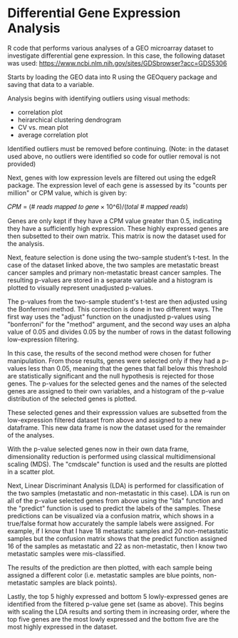 # Differential Gene Expression Analysis
R code that performs various analyses of a GEO microarray dataset to investigate differential gene expression. In this case, the following dataset was used:
https://www.ncbi.nlm.nih.gov/sites/GDSbrowser?acc=GDS5306

Starts by loading the GEO data into R using the GEOquery package and saving that data to a variable.

Analysis begins with identifying outliers using visual methods:
- correlation plot
- heirarchical clustering dendrogram
- CV vs. mean plot
- average correlation plot

Identified outliers must be removed before continuing. (Note: in the dataset used above, no outliers were identified so code for outlier removal is not provided)

Next, genes with low expression levels are filtered out using the edgeR package. The expression level of each gene is assessed by its "counts per million" or CPM value, which is given by:

𝐶𝑃𝑀 = (# 𝑟𝑒𝑎𝑑𝑠 𝑚𝑎𝑝𝑝𝑒𝑑 𝑡𝑜 𝑔𝑒𝑛𝑒 × 10^6)/(𝑡𝑜𝑡𝑎𝑙 # 𝑚𝑎𝑝𝑝𝑒𝑑 𝑟𝑒𝑎𝑑𝑠)

Genes are only kept if they have a CPM value greater than 0.5, indicating they have a sufficiently high expression. These highly expressed genes are then subsetted to their own matrix. This matrix is now the dataset used for the analysis. 

Next, feature selection is done using the two-sample student’s t-test. In the case of the dataset linked above, the two samples are metastatic breast cancer samples and primary non-metastatic breast cancer samples. The resulting p-values are stored in a separate variable and a histogram is plotted to visually represent unadjusted p-values.

The p-values from the two-sample student's t-test are then adjusted using the Bonferroni method. This correction is done in two different ways. The first way uses the "adjust" function on the unadjusted p-values using "bonferroni" for the "method" argument, and the second way uses an alpha value of 0.05 and divides 0.05 by the number of rows in the datast following low-expression filtering.

In this case, the results of the second method were chosen for futher manipulation. From those results, genes were selected only if they had a p-values less than 0.05, meaning that the genes that fall below this threshold are statistically significant and the null hypothesis is rejected for those genes. The p-values for the selected genes and the names of the selected genes are assigned to their own variables, and a histogram of the p-value distribution of the selected genes is plotted.

These selected genes and their expresssion values are subsetted from the low-expression filtered dataset from above and assigned to a new dataframe. This new data frame is now the dataset used for the remainder of the analyses.

With the p-value selected genes now in their own data frame, dimensionality reduction is performed using classical multidimensional scaling (MDS). The "cmdscale" function is used and the results are plotted in a scatter plot.

Next, Linear Discriminant Analysis (LDA) is performed for classification of the two samples (metastatic and non-metastatic in this case). LDA is run on all of the p-value selected genes from above using the "lda" function and the "predict" function is used to predict the labels of the samples. These predictions can be visualized via a confusion matrix, which shows in a true/false format how accurately the sample labels were assigned. For example, if I know that I have 18 metastatic samples and 20 non-metastatic samples but the confusion matrix shows that the predict function assigned 16 of the samples as metastatic and 22 as non-metastatic, then I know two metastatic samples were mis-classified. 

The results of the prediction are then plotted, with each sample being assigned a different color (i.e. metastatic samples are blue points, non-metastatic samples are black points).

Lastly, the top 5 highly expressed and bottom 5 lowly-expressed genes are identified from the filtered p-value gene set (same as above). This begins with scaling the LDA results and sorting them in increasing order, where the top five genes are the most lowly expressed and the bottom five are the most highly expressed in the dataset.  





